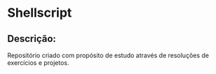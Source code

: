 # Shellscript

## Descrição: 

Repositório criado com propósito de estudo através de resoluções de exercícios e projetos. 

 








